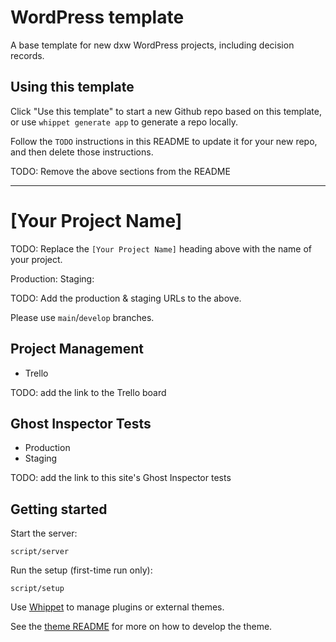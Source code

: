# WordPress template

A base template for new dxw WordPress projects, including decision records.

## Using this template

Click "Use this template" to start a new Github repo based on this template, or use `whippet generate app` to generate a repo locally.

Follow the `TODO` instructions in this README to update it for your new repo, and then delete those instructions.

TODO: Remove the above sections from the README

***

# [Your Project Name]

TODO: Replace the `[Your Project Name]` heading  above with the name of your project.

Production: 
Staging:

TODO: Add the production & staging URLs to the above.

Please use `main`/`develop` branches.

## Project Management

* Trello

TODO: add the link to the Trello board

## Ghost Inspector Tests

* Production
* Staging

TODO: add the link to this site's Ghost Inspector tests

## Getting started

Start the server:

```
script/server
```

Run the setup (first-time run only):

```
script/setup
```

Use [Whippet](https://github.com/dxw/whippet) to manage plugins or external themes.

See the [theme README](wp-content/themes/theme/README.md) for more on how to develop the theme.
